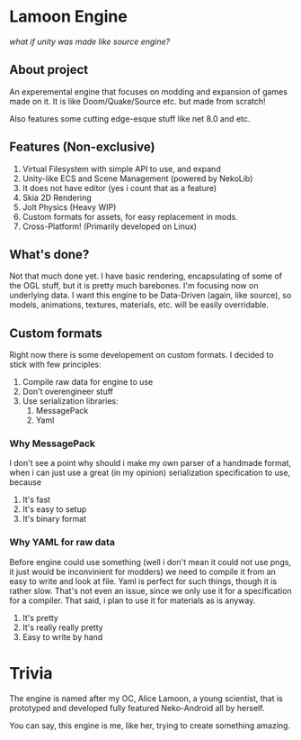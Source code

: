 # Lamoon Engine
*what if unity was made like source engine?*

## About project
An experemental engine that focuses on modding
and expansion of games made on it. It is like
Doom/Quake/Source etc. but made from scratch!

Also features some cutting edge-esque stuff
like net 8.0 and etc.

## Features (Non-exclusive)
1. Virtual Filesystem with simple API to use, and expand
2. Unity-like ECS and Scene Management (powered by NekoLib)
3. It does not have editor (yes i count that as a feature)
4. Skia 2D Rendering
5. Jolt Physics (Heavy WIP)
6. Custom formats for assets, for easy replacement in mods.
7. Cross-Platform! (Primarily developed on Linux)

## What's done?
Not that much done yet. I have basic rendering,
encapsulating of some of the OGL stuff, but
it is pretty much barebones. I'm focusing
now on underlying data. I want this engine
to be Data-Driven (again, like source), so
models, animations, textures, materials, etc.
will be easily overridable.

## Custom formats
Right now there is some developement on
custom formats. I decided to stick with few
principles:
1. Compile raw data for engine to use
2. Don't overengineer stuff
3. Use serialization libraries:
   1. MessagePack
   2. Yaml

### Why MessagePack
I don't see a point why should i make my own
parser of a handmade format, when i can just
use a great (in my opinion) serialization
specification to use, because
1. It's fast
2. It's easy to setup
3. It's binary format

### Why YAML for raw data
Before engine could use something (well i
don't mean it could not use pngs, it just
would be inconvinient for modders) we need
to compile it from an easy to write and look at
file. Yaml is perfect for such things, though
it is rather slow. That's not even an issue,
since we only use it for a specification
for a compiler. That said, i plan to use it
for materials as is anyway.

1. It's pretty
2. It's really really pretty
3. Easy to write by hand


# Trivia
The engine is named after my OC, Alice Lamoon,
a young scientist, that is prototyped and developed
fully featured Neko-Android all by herself. 

You can say, this engine is me, like her, trying
to create something amazing.